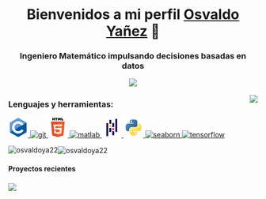 <p align="center">
  <h1 align="center">Bienvenidos a mi perfil <a href="https://osvaldoya22.github.io/">Osvaldo Yañez</a> 👋</h1>
</p>

<h3 align="center">Ingeniero Matemático impulsando decisiones basadas en datos</h3>

<p align="center">
  <a align="center" href="https://github.com/DenverCoder1/readme-typing-svg"><img src="https://readme-typing-svg.herokuapp.com?&font=IBM+Plex+Sans&color=F72EE2&size=25&lines=Ingeniero+Matemático+impulsando+decisiones+basadas+en+datos+GitHub!+.+.+.+.+.+." /></a>
</p>

<img align="right" src="https://media.giphy.com/media/qvFD5FR0adQDLT2n2w/giphy.gif">


<h3 align="left">Lenguajes y herramientas:</h3>
<p align="left"> <a href="https://www.cprogramming.com/" target="_blank" rel="noreferrer"> <img src="https://raw.githubusercontent.com/devicons/devicon/master/icons/c/c-original.svg" alt="c" width="40" height="40"/> </a> <a href="https://git-scm.com/" target="_blank" rel="noreferrer"> <img src="https://www.vectorlogo.zone/logos/git-scm/git-scm-icon.svg" alt="git" width="40" height="40"/> </a> <a href="https://www.w3.org/html/" target="_blank" rel="noreferrer"> <img src="https://raw.githubusercontent.com/devicons/devicon/master/icons/html5/html5-original-wordmark.svg" alt="html5" width="40" height="40"/> </a> <a href="https://www.mathworks.com/" target="_blank" rel="noreferrer"> <img src="https://upload.wikimedia.org/wikipedia/commons/2/21/Matlab_Logo.png" alt="matlab" width="40" height="40"/> </a> <a href="https://pandas.pydata.org/" target="_blank" rel="noreferrer"> <img src="https://raw.githubusercontent.com/devicons/devicon/2ae2a900d2f041da66e950e4d48052658d850630/icons/pandas/pandas-original.svg" alt="pandas" width="40" height="40"/> </a> <a href="https://www.python.org" target="_blank" rel="noreferrer"> <img src="https://raw.githubusercontent.com/devicons/devicon/master/icons/python/python-original.svg" alt="python" width="40" height="40"/> </a> <a href="https://seaborn.pydata.org/" target="_blank" rel="noreferrer"> <img src="https://seaborn.pydata.org/_images/logo-mark-lightbg.svg" alt="seaborn" width="40" height="40"/> </a> <a href="https://www.tensorflow.org" target="_blank" rel="noreferrer"> <img src="https://www.vectorlogo.zone/logos/tensorflow/tensorflow-icon.svg" alt="tensorflow" width="40" height="40"/> </a> </p>

<p><img align="left" src="https://github-readme-stats.vercel.app/api/top-langs?username=osvaldoya22&show_icons=true&locale=en&layout=compact" alt="osvaldoya22" /></p>



<p><img align="center" src="https://github-readme-streak-stats.herokuapp.com/?user=osvaldoya22&" alt="osvaldoya22" /></p>




#### Proyectos recientes

<a href="https://github.com/OsvaldoYa22/app_dash">
  <!-- Cambia `github-readme-stats.anuraghazra1.vercel.app` por `github-readme-stats.vercel.app` -->
  <img align="center" src="https://github-readme-stats.anuraghazra1.vercel.app/api/pin/?username=OsvaldoYa22&repo=app_dash&theme=onedark" />
</a>




